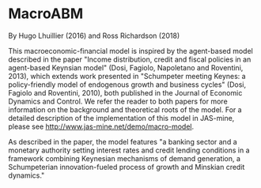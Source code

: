 # MacroABM
By Hugo Lhuillier (2016) and Ross Richardson (2018)

This macroeconomic-financial model is inspired by the agent-based model described in the paper "Income distribution, credit and fiscal policies in an agent-based Keynsian model" (Dosi, Fagiolo, Napoletano and Roventini, 2013), which extends work presented in "Schumpeter meeting Keynes: a policy-friendly model of endogenous growth and business cycles" (Dosi, Fagiolo and Roventini, 2010), both published in the Journal of Economic Dynamics and Control.  We refer the reader to both papers for more information on the background and theoretical roots of the model.  For a detailed description of the implementation of this model in JAS-mine, please see http://www.jas-mine.net/demo/macro-model.

As described in the paper, the model features "a banking sector and a monetary authority setting interest rates and credit lending conditions in a framework combining Keynesian mechanisms of demand generation, a Schumpeterian innovation-fueled process of growth and Minskian credit dynamics."
